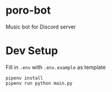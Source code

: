 # poro-bot

Music bot for Discord server

# Dev Setup

Fill in `.env` with `.env.example` as template

```
pipenv install
pipenv run python main.py
```